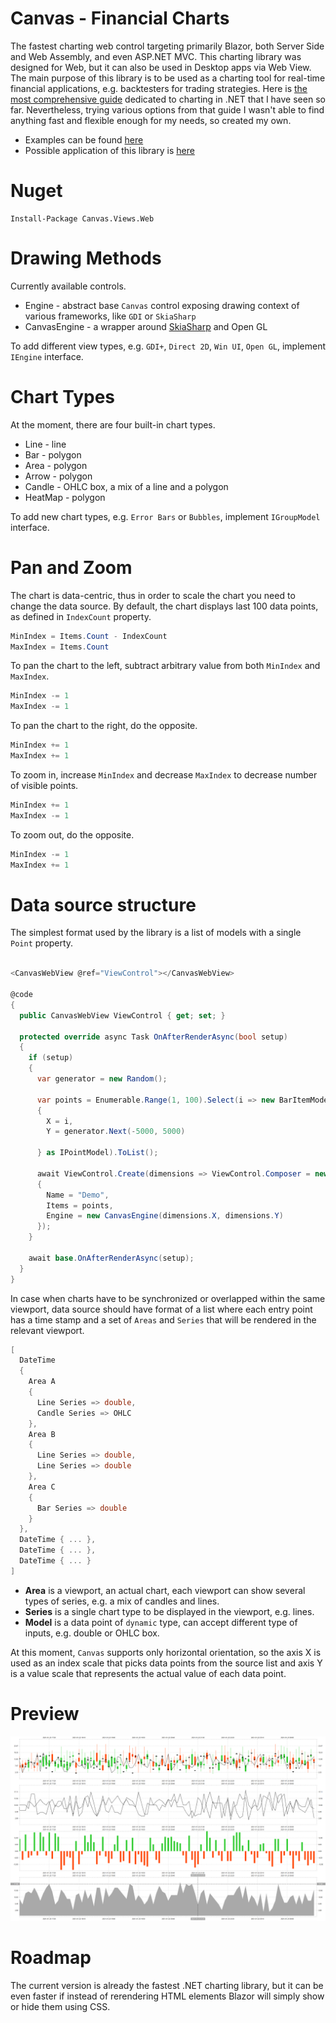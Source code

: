 # Canvas - Financial Charts

The fastest charting web control targeting primarily Blazor, both Server Side and Web Assembly, and even ASP.NET MVC. 
This charting library was designed for Web, but it can also be used in Desktop apps via Web View. 
The main purpose of this library is to be used as a charting tool for real-time financial applications, e.g. backtesters for trading strategies. 
Here is [the most comprehensive guide](https://github.com/swharden/Csharp-Data-Visualization) dedicated to charting in .NET that I have seen so far. 
Nevertheless, trying various options from that guide I wasn't able to find anything fast and flexible enough for my needs, so created my own. 

- Examples can be found [here](https://github.com/Indemos/Canvas/tree/main/Samples/Pages) 
- Possible application of this library is [here](https://github.com/Indemos/Terminal) 

# Nuget 

```
Install-Package Canvas.Views.Web
```

# Drawing Methods 

Currently available controls.

* Engine - abstract base `Canvas` control exposing drawing context of various frameworks, like `GDI` or `SkiaSharp`  
* CanvasEngine - a wrapper around [SkiaSharp](https://github.com/mono/SkiaSharp) and Open GL 

To add different view types, e.g. `GDI+`, `Direct 2D`, `Win UI`, `Open GL`, implement `IEngine` interface.

# Chart Types 

At the moment, there are four built-in chart types. 

* Line - line 
* Bar - polygon
* Area - polygon
* Arrow - polygon
* Candle - OHLC box, a mix of a line and a polygon
* HeatMap - polygon 

To add new chart types, e.g. `Error Bars` or `Bubbles`, implement `IGroupModel` interface. 

# Pan and Zoom 

The chart is data-centric, thus in order to scale the chart you need to change the data source. 
By default, the chart displays last 100 data points, as defined in `IndexCount` property. 

```C#
MinIndex = Items.Count - IndexCount
MaxIndex = Items.Count
```

To pan the chart to the left, subtract arbitrary value from both `MinIndex` and `MaxIndex`. 

```C#
MinIndex -= 1
MaxIndex -= 1
```

To pan the chart to the right, do the opposite. 

```C#
MinIndex += 1
MaxIndex += 1
```

To zoom in, increase `MinIndex` and decrease `MaxIndex` to decrease number of visible points. 

```C#
MinIndex += 1
MaxIndex -= 1
```

To zoom out, do the opposite. 

```C#
MinIndex -= 1
MaxIndex += 1
```

# Data source structure

The simplest format used by the library is a list of models with a single `Point` property. 

```C#

<CanvasWebView @ref="ViewControl"></CanvasWebView>

@code
{
  public CanvasWebView ViewControl { get; set; }

  protected override async Task OnAfterRenderAsync(bool setup)
  {
    if (setup)
    {
      var generator = new Random();

      var points = Enumerable.Range(1, 100).Select(i => new BarItemModel
      {
        X = i,
        Y = generator.Next(-5000, 5000)

      } as IPointModel).ToList();

      await ViewControl.Create(dimensions => ViewControl.Composer = new Composer
      {
        Name = "Demo",
        Items = points,
        Engine = new CanvasEngine(dimensions.X, dimensions.Y)
      });
    }

    await base.OnAfterRenderAsync(setup);
  }
}
```

In case when charts have to be synchronized or overlapped within the same viewport, data source should have format of a list where each entry point has a time stamp and a set of `Areas` and `Series` that will be rendered in the relevant viewport. 

```C#
[
  DateTime
  {
    Area A
    {
      Line Series => double,
      Candle Series => OHLC
    },
    Area B 
    {
      Line Series => double,
      Line Series => double
    },
    Area C 
    {
      Bar Series => double
    }
  }, 
  DateTime { ... },
  DateTime { ... },
  DateTime { ... }
]

```

- **Area** is a viewport, an actual chart, each viewport can show several types of series, e.g. a mix of candles and lines.
- **Series** is a single chart type to be displayed in the viewport, e.g. lines. 
- **Model** is a data point of `dynamic` type, can accept different type of inputs, e.g. double or OHLC box.

At this moment, `Canvas` supports only horizontal orientation, so the axis X is used as an index scale that picks data points from the source list and axis Y is a value scale that represents the actual value of each data point. 

# Preview 

![](Screens/Preview.png)

# Roadmap 

The current version is already the fastest .NET charting library, but it can be even faster if instead of rerendering HTML elements Blazor will simply show or hide them using CSS. 
